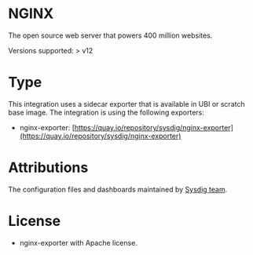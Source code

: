 # NGINX
The open source web server that powers 400 million websites.

Versions supported: > v12

# Type
This integration uses a sidecar exporter that is available in UBI or scratch base image.
The integration is using the following exporters:
- nginx-exporter: [https://quay.io/repository/sysdig/nginx-exporter](https://quay.io/repository/sysdig/nginx-exporter)


# Attributions
The configuration files and dashboards maintained by [Sysdig team](https://sysdig.com/).
# License
- nginx-exporter with Apache license.
